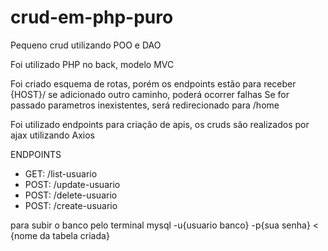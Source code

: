# crud-em-php-puro
Pequeno crud utilizando POO e DAO

Foi utilizado PHP no back, modelo MVC

Foi criado esquema de rotas, porém os endpoints estão para receber {HOST}/
se adicionado outro caminho, poderá ocorrer falhas
Se for passado parametros inexistentes, será redirecionado para /home

Foi utilizado endpoints para criação de apis, os cruds são realizados por ajax utilizando Axios

ENDPOINTS

<ul>
    <li>GET: /list-usuario</li>
    <li>POST: /update-usuario</li>
    <li>POST: /delete-usuario</li>
    <li>POST: /create-usuario</li>
</ul>


para subir o banco pelo terminal
mysql -u{usuario banco} -p{sua senha} < {nome da tabela criada}